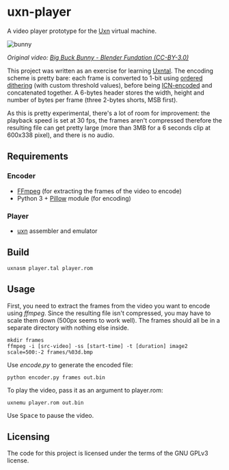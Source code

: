 # uxn-player
A video player prototype for the [Uxn](https://100r.co/site/uxn.html) virtual machine.

![bunny](https://user-images.githubusercontent.com/100698182/209220053-95d4a295-7417-4049-b5f8-624548ad66bc.gif)

*Original video: [Big Buck Bunny - Blender Fundation (CC-BY-3.0)](https://www.youtube.com/watch?v=YE7VzlLtp-4)*

This project was written as an exercise for learning [Uxntal](https://wiki.xxiivv.com/site/uxntal.html). The encoding scheme is pretty bare: each frame is converted to 1-bit using [ordered dithering](https://en.wikipedia.org/wiki/Ordered_dithering) (with custom threshold values), before being [ICN-encoded](https://wiki.xxiivv.com/site/icn_format.html) and concatenated together. A 6-bytes header stores the width, height and number of bytes per frame (three 2-bytes shorts, MSB first).

As this is pretty experimental, there's a lot of room for improvement: the playback speed is set at 30 fps, the frames aren't compressed therefore the resulting file can get pretty large (more than 3MB for a 6 seconds clip at 600x338 pixel), and there is no audio.

## Requirements
### Encoder
- [FFmpeg](https://ffmpeg.org/) (for extracting the frames of the video to encode)
- Python 3 + [Pillow](https://pypi.org/project/Pillow/) module (for encoding)

### Player
- [uxn](https://git.sr.ht/~rabbits/uxn/) assembler and emulator

## Build
```
uxnasm player.tal player.rom
```

## Usage
First, you need to extract the frames from the video you want to encode using *ffmpeg*. Since the resulting file isn't compressed, you may have to scale them down (500px seems to work well). The frames should all be in a separate directory with nothing else inside.
```
mkdir frames
ffmpeg -i [src-video] -ss [start-time] -t [duration] image2 scale=500:-2 frames/%03d.bmp
```

Use *encode.py* to generate the encoded file:

```
python encoder.py frames out.bin
```

To play the video, pass it as an argument to player.rom:

```
uxnemu player.rom out.bin
```

Use <kbd>Space</kbd> to pause the video.

## Licensing

The code for this project is licensed under the terms of the GNU GPLv3 license.
